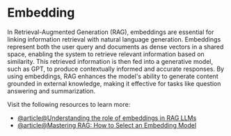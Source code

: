 # Embedding

In Retrieval-Augmented Generation (RAG), embeddings are essential for linking information retrieval with natural language generation. Embeddings represent both the user query and documents as dense vectors in a shared space, enabling the system to retrieve relevant information based on similarity. This retrieved information is then fed into a generative model, such as GPT, to produce contextually informed and accurate responses. By using embeddings, RAG enhances the model's ability to generate content grounded in external knowledge, making it effective for tasks like question answering and summarization.

Visit the following resources to learn more:

- [@article@Understanding the role of embeddings in RAG LLMs](https://www.aporia.com/learn/understanding-the-role-of-embeddings-in-rag-llms/)
- [@article@Mastering RAG: How to Select an Embedding Model](https://www.rungalileo.io/blog/mastering-rag-how-to-select-an-embedding-model)
